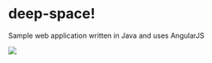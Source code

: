 # deep-space!
Sample web application written in Java and uses AngularJS

[<img src="https://shardedaccount4.visualstudio.com/_apis/public/build/definitions/f5df9b3a-fabd-4aff-943c-c178d2da5d54/38/badge"/>](https://shardedaccount4.visualstudio.com/CIX/_build/index?definitionId=38)

